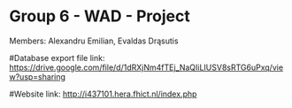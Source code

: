 # Group 6 - WAD - Project
Members: Alexandru Emilian, Evaldas Drąsutis

#Database export file link:
https://drive.google.com/file/d/1dRXjNm4fTEj_NaQIiLIUSV8sRTG6uPxq/view?usp=sharing

#Website link:
http://i437101.hera.fhict.nl/index.php